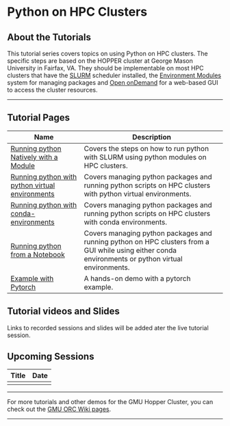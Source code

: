 # Python on HPC Clusters

## About the Tutorials

This tutorial series covers topics on using Python on HPC clusters. 
The specific steps are based on the HOPPER cluster at George Mason University in Fairfax, VA.
They should be implementable on most HPC clusters that have the [SLURM](https://www.schedmd.com/) scheduler installed, the [Environment Modules](https://modules.sourceforge.net/) system for managing packages and [Open onDemand](https://openondemand.org/) for a web-based GUI to access 
the cluster resources. 

---

## Tutorial Pages

| Name                                        | Description                                           |
| ------------------------------------------- | ----------------------------------------------------- |
| [Running python Natively with a Module](python-on-hpc.md) | Covers the steps on how to run python with SLURM using python modules on HPC clusters. |
| [Running python with python virtual environments](virtual-environments.md) | Covers managing python packages and running python scripts on HPC clusters with python virtual environments. |
| [Running python with conda-environments](conda-environments.md) | Covers managing python packages and running python scripts on HPC clusters with conda environments. |
| [Running python from a Notebook](jupypter-notebooks.md) | Covers managing python packages and running python on HPC clusters from a GUI while using either conda environments or python virtual environments. |
| [Example with Pytorch](example-with-pytorch.md) | A hands-on demo with a pytorch example. |


## Tutorial videos and Slides
Links to recorded sessions and slides will be added ater the live tutorial session.

## Upcoming Sessions

| Title                                        | Date                                           |
| ------------------------------------------- | ----------------------------------------------------- |
|  | |


---

For more tutorials and other demos for the GMU Hopper Cluster, you can check out the [GMU ORC Wiki pages](wiki.orc.gmu.edu).

---
